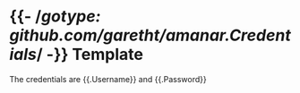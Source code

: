 {{- /*gotype: github.com/garetht/amanar.Credentials*/ -}}
Template
===

The credentials are {{.Username}} and {{.Password}}
